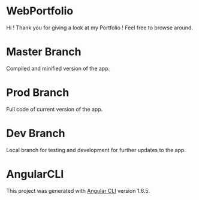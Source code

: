 # WebPortfolio

Hi ! Thank you for giving a look at my Portfolio ! Feel free to browse around.

# Master Branch

Compiled and minified version of the app.

# Prod Branch

Full code of current version of the app.

# Dev Branch

Local branch for testing and development for further updates to the app.

# AngularCLI

This project was generated with [Angular CLI](https://github.com/angular/angular-cli) version 1.6.5.
